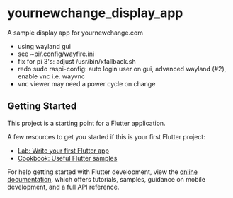 # yournewchange_display_app

A sample display app for yournewchange.com

- using wayland gui
- see ~pi/.config/wayfire.ini
- fix for pi 3's: adjust /usr/bin/xfallback.sh
- redo sudo raspi-config: auto login user on gui, advanced wayland (#2), enable vnc i.e. wayvnc
- vnc viewer may need a power cycle on change

## Getting Started

This project is a starting point for a Flutter application.

A few resources to get you started if this is your first Flutter project:

- [Lab: Write your first Flutter app](https://docs.flutter.dev/get-started/codelab)
- [Cookbook: Useful Flutter samples](https://docs.flutter.dev/cookbook)

For help getting started with Flutter development, view the
[online documentation](https://docs.flutter.dev/), which offers tutorials,
samples, guidance on mobile development, and a full API reference.

